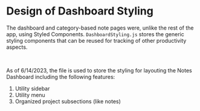 # Design of Dashboard Styling
The dashboard and category-based note pages were, unlike the rest of the app, using Styled Components. `DashboardStyling.js` stores the generic styling components that can be reused for tracking of other productivity aspects.

<br/>

As of 6/14/2023, the file is used to store the styling for layouting the Notes Dashboard including the following features:
1. Utility sidebar
2. Utility menu
3. Organized project subsections (like notes)



